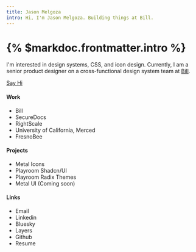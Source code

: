 ```yaml
---
title: Jason Melgoza
intro: Hi, I'm Jason Melgoza. Building things at Bill.
---
```


# {% $markdoc.frontmatter.intro %}

I'm interested in design systems, CSS, and icon design. Currently, I am a senior product designer on a cross-functional design system team at [Bill](https://www.bill.com/).

[Say Hi](https://google.com)

#### Work

- Bill
- SecureDocs
- RightScale
- University of California, Merced
- FresnoBee

#### Projects

- Metal Icons
- Playroom Shadcn/UI
- Playroom Radix Themes
- Metal UI (Coming soon)

#### Links

- Email
- Linkedin
- Bluesky
- Layers
- Github
- Resume